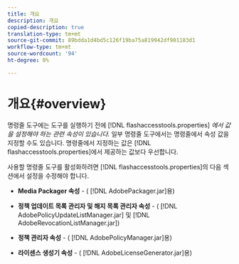 ```yaml
---
title: 개요
description: 개요
copied-description: true
translation-type: tm+mt
source-git-commit: 89bdda1d4bd5c126f19ba75a819942df901183d1
workflow-type: tm+mt
source-wordcount: '94'
ht-degree: 0%

---
```



# 개요{#overview}

명령줄 도구에는 도구를 실행하기 전에 [!DNL flashaccesstools.properties] *에서 값을 설정해야 하는 관련 속성이 있습니다.* 일부 명령줄 도구에서는 명령줄에서 속성 값을 지정할 수도 있습니다. 명령줄에서 지정하는 값은 [!DNL flashaccesstools.properties]에서 제공하는 값보다 우선합니다.

사용할 명령줄 도구를 활성화하려면 [!DNL flashaccesstools.properties]의 다음 섹션에서 설정을 수정해야 합니다.

* **Media Packager 속성**  - ( [!DNL AdobePackager.jar]용)

* **정책 업데이트 목록 관리자 및 해지 목록 관리자 속성**  - ( [!DNL AdobePolicyUpdateListManager.jar] 및  [!DNL AdobeRevocationListManager.jar])

* **정책 관리자 속성**  - ( [!DNL AdobePolicyManager.jar]용)

* **라이센스 생성기 속성**  - ( [!DNL AdobeLicenseGenerator.jar]용)

